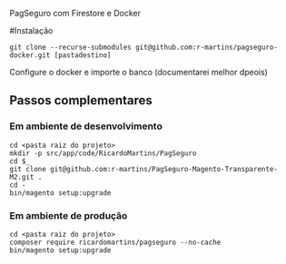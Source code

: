 PagSeguro com Firestore e Docker

#Instalação

`git clone --recurse-submodules git@github.com:r-martins/pagseguro-docker.git [pastadestino]`

Configure o docker e importe o banco (documentarei melhor dpeois)

## Passos complementares
### Em ambiente de desenvolvimento
```
cd <pasta raiz do projeto>
mkdir -p src/app/code/RicardoMartins/PagSeguro
cd $_
git clone git@github.com:r-martins/PagSeguro-Magento-Transparente-M2.git .
cd -
bin/magento setup:upgrade
```

### Em ambiente de produção
```
cd <pasta raiz do projeto>
composer require ricardomartins/pagseguro --no-cache
bin/magento setup:upgrade
```